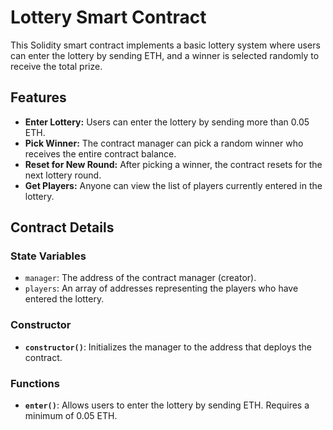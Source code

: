 # Lottery Smart Contract

This Solidity smart contract implements a basic lottery system where users can enter the lottery by sending ETH, and a winner is selected randomly to receive the total prize.

## Features

- **Enter Lottery:** Users can enter the lottery by sending more than 0.05 ETH.
- **Pick Winner:** The contract manager can pick a random winner who receives the entire contract balance.
- **Reset for New Round:** After picking a winner, the contract resets for the next lottery round.
- **Get Players:** Anyone can view the list of players currently entered in the lottery.

## Contract Details

### State Variables

- `manager`: The address of the contract manager (creator).
- `players`: An array of addresses representing the players who have entered the lottery.

### Constructor

- **`constructor()`**: Initializes the manager to the address that deploys the contract.

### Functions

- **`enter()`**: Allows users to enter the lottery by sending ETH. Requires a minimum of 0.05 ETH.
  

